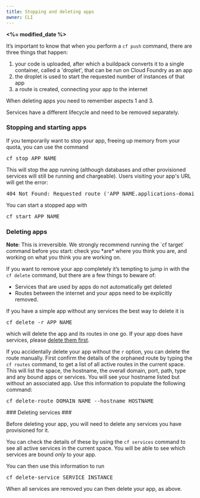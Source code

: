```yaml
---
title: Stopping and deleting apps
owner: CLI
---
```


<strong><%= modified_date %></strong>

It’s important to know that when you perform a `cf push` command, there are three things that happen:

1. your code is uploaded, after which a buildpack converts it to a single container, called a 'droplet', that can be run on Cloud Foundry as an app
2. the droplet is used to start the requested number of instances of that app
3. a route is created, connecting your app to the internet

When deleting apps you need to remember aspects 1 and 3.

Services have a different lifecycle and need to be removed separately.

### Stopping and starting apps ###

If you temporarily want to stop your app, freeing up memory from your quota, you can use the command

<pre class="terminal">cf stop APP_NAME</pre>

This will stop the app running (although databases and other provisioned services will still be running and chargeable). Users visiting your app's URL will get the error:

<pre>
404 Not Found: Requested route ('APP_NAME.applications-domain.example.com') does not exist.
</pre>

You can start a stopped app with

<pre class="terminal">cf start APP_NAME</pre>

### Deleting apps ###

<p class='note'><strong>Note</strong>: This is irreversible. We strongly recommend running the `cf target` command before you start: check you *are* where you think you are, and working on what you think you are working on.</p>

If you want to remove your app completely it’s tempting to jump in with the `cf delete` command, but there are a few things to beware of:

* Services that are used by apps do not automatically get deleted
* Routes between the internet and your apps need to be explicitly removed.

If you have a simple app without any services the best way to delete it is

<pre class="terminal">cf delete -r APP_NAME</pre>

which will delete the app and its routes in one go. If your app does have services, please [delete them first](#deleting-services).

If you accidentally delete your app without the `r` option, you can delete the route manually. First confirm the details of the orphaned route by typing the `cf routes` command, to get a list of all active routes in the current space. This will list the space, the hostname, the overall domain, port, path, type and any bound apps or services. You will see your hostname listed but without an associated app. Use this information to populate the following command:

<pre class="terminal">cf delete-route DOMAIN_NAME --hostname HOSTNAME</pre>

###<a id='deleting-services'></a> Deleting services ###

Before deleting your app, you will need to delete any services you have provisioned for it.

You can check the details of these by using the `cf services` command to see all active services in the current space. You will be able to see which services are bound *only* to your app.

You can then use this information to run

<pre class="terminal">cf delete-service SERVICE_INSTANCE</pre>

When all services are removed you can then delete your app, as above.
